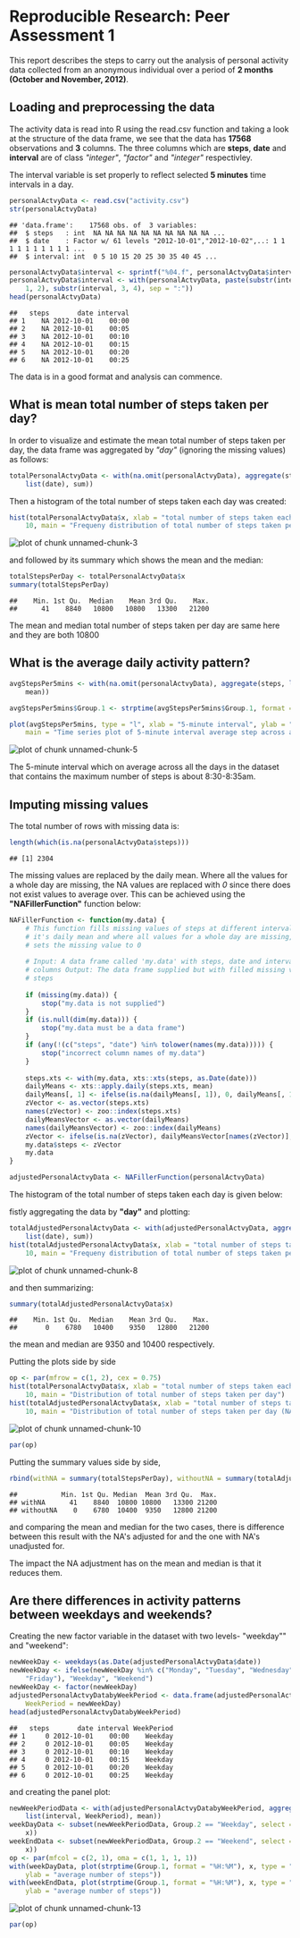 # Reproducible Research: Peer Assessment 1
This report describes the steps to carry out the analysis of personal activity data collected from an anonymous individual over a period of **2 months (October and November, 2012)**.

## Loading and preprocessing the data
The activity data is read into R using the read.csv function and taking a look at the structure of the data frame, we see that the data has **17568** observations and **3** columns. The three columns which are **steps**, **date** and **interval** are of class *"integer"*, *"factor"* and *"integer"* respectivley.

The interval variable is set properly to reflect selected **5 minutes** time intervals in a day. 


```r
personalActvyData <- read.csv("activity.csv")
str(personalActvyData)
```

```
## 'data.frame':	17568 obs. of  3 variables:
##  $ steps   : int  NA NA NA NA NA NA NA NA NA NA ...
##  $ date    : Factor w/ 61 levels "2012-10-01","2012-10-02",..: 1 1 1 1 1 1 1 1 1 1 ...
##  $ interval: int  0 5 10 15 20 25 30 35 40 45 ...
```

```r
personalActvyData$interval <- sprintf("%04.f", personalActvyData$interval)
personalActvyData$interval <- with(personalActvyData, paste(substr(interval, 
    1, 2), substr(interval, 3, 4), sep = ":"))
head(personalActvyData)
```

```
##   steps       date interval
## 1    NA 2012-10-01    00:00
## 2    NA 2012-10-01    00:05
## 3    NA 2012-10-01    00:10
## 4    NA 2012-10-01    00:15
## 5    NA 2012-10-01    00:20
## 6    NA 2012-10-01    00:25
```


The data is in a good format and analysis can commence.

## What is mean total number of steps taken per day?
In order to visualize and estimate the mean total number of steps taken per day, the data frame was aggregated by *"day"* (ignoring the missing values) as follows:


```r
totalPersonalActvyData <- with(na.omit(personalActvyData), aggregate(steps, 
    list(date), sum))
```


Then a histogram of the total number of steps taken each day was created:


```r
hist(totalPersonalActvyData$x, xlab = "total number of steps taken each day", 
    10, main = "Frequeny distribution of total number of steps taken per day")
```

![plot of chunk unnamed-chunk-3](figure/unnamed-chunk-3.png) 


and followed by its summary which shows the mean and the median:


```r
totalStepsPerDay <- totalPersonalActvyData$x
summary(totalStepsPerDay)
```

```
##    Min. 1st Qu.  Median    Mean 3rd Qu.    Max. 
##      41    8840   10800   10800   13300   21200
```


The  mean and median total number of steps taken per day are same here and they are both  10800

## What is the average daily activity pattern?

```r
avgStepsPer5mins <- with(na.omit(personalActvyData), aggregate(steps, list(interval), 
    mean))

avgStepsPer5mins$Group.1 <- strptime(avgStepsPer5mins$Group.1, format = "%H:%M")

plot(avgStepsPer5mins, type = "l", xlab = "5-minute interval", ylab = "average number of steps taken across all days", 
    main = "Time series plot of 5-minute interval average step across all days")
```

![plot of chunk unnamed-chunk-5](figure/unnamed-chunk-5.png) 


The 5-minute interval which on average across all the days in the dataset that contains the maximum number of steps is about 8:30-8:35am.

## Imputing missing values
The total number of rows with missing data is:

```r
length(which(is.na(personalActvyData$steps)))
```

```
## [1] 2304
```


The missing values are replaced by the daily mean. Where all the values for a whole day are missing, the NA values are replaced with *0* since there does not exist values to average over. This can be achieved using the **"NAFillerFunction"** function below:



```r
NAFillerFunction <- function(my.data) {
    # This function fills missing values of steps at different intervals with
    # it's daily mean and where all values for a whole day are missing, then it
    # sets the missing value to 0
    
    # Input: A data frame called 'my.data' with steps, date and interval as
    # columns Output: The data frame supplied but with filled missing values for
    # steps
    
    if (missing(my.data)) {
        stop("my.data is not supplied")
    }
    if (is.null(dim(my.data))) {
        stop("my.data must be a data frame")
    }
    if (any(!(c("steps", "date") %in% tolower(names(my.data))))) {
        stop("incorrect column names of my.data")
    }
    
    steps.xts <- with(my.data, xts::xts(steps, as.Date(date)))
    dailyMeans <- xts::apply.daily(steps.xts, mean)
    dailyMeans[, 1] <- ifelse(is.na(dailyMeans[, 1]), 0, dailyMeans[, 1])
    zVector <- as.vector(steps.xts)
    names(zVector) <- zoo::index(steps.xts)
    dailyMeansVector <- as.vector(dailyMeans)
    names(dailyMeansVector) <- zoo::index(dailyMeans)
    zVector <- ifelse(is.na(zVector), dailyMeansVector[names(zVector)], zVector)
    my.data$steps <- zVector
    my.data
}

adjustedPersonalActvyData <- NAFillerFunction(personalActvyData)
```


The histogram of the total number of steps taken each day is given below:

fistly aggregating the data by **"day"** and plotting:

```r
totalAdjustedPersonalActvyData <- with(adjustedPersonalActvyData, aggregate(steps, 
    list(date), sum))
hist(totalAdjustedPersonalActvyData$x, xlab = "total number of steps taken each day", 
    10, main = "Frequeny distribution of total number of steps taken per day (NA adjusted)")
```

![plot of chunk unnamed-chunk-8](figure/unnamed-chunk-8.png) 


and then summarizing:

```r
summary(totalAdjustedPersonalActvyData$x)
```

```
##    Min. 1st Qu.  Median    Mean 3rd Qu.    Max. 
##       0    6780   10400    9350   12800   21200
```

the mean and median are   9350 and  10400 respectively.

Putting the plots side by side


```r
op <- par(mfrow = c(1, 2), cex = 0.75)
hist(totalPersonalActvyData$x, xlab = "total number of steps taken each day", 
    10, main = "Distribution of total number of steps taken per day")
hist(totalAdjustedPersonalActvyData$x, xlab = "total number of steps taken each day", 
    10, main = "Distribution of total number of steps taken per day (NA adjusted)")
```

![plot of chunk unnamed-chunk-10](figure/unnamed-chunk-10.png) 

```r
par(op)
```


Putting the summary values side by side,


```r
rbind(withNA = summary(totalStepsPerDay), withoutNA = summary(totalAdjustedPersonalActvyData$x))
```

```
##           Min. 1st Qu. Median  Mean 3rd Qu.  Max.
## withNA      41    8840  10800 10800   13300 21200
## withoutNA    0    6780  10400  9350   12800 21200
```


and comparing the mean and median for the two cases, there is difference between this result with the NA's adjusted for and the one with NA's unadjusted for. 

The impact the NA adjustment has on the mean and median is that it reduces them.

## Are there differences in activity patterns between weekdays and weekends?
Creating the new factor variable in the dataset with two levels- "weekday"" and "weekend":

```r
newWeekDay <- weekdays(as.Date(adjustedPersonalActvyData$date))
newWeekDay <- ifelse(newWeekDay %in% c("Monday", "Tuesday", "Wednesday", "Thursday", 
    "Friday"), "Weekday", "Weekend")
newWeekDay <- factor(newWeekDay)
adjustedPersonalActvyDatabyWeekPeriod <- data.frame(adjustedPersonalActvyData, 
    WeekPeriod = newWeekDay)
head(adjustedPersonalActvyDatabyWeekPeriod)
```

```
##   steps       date interval WeekPeriod
## 1     0 2012-10-01    00:00    Weekday
## 2     0 2012-10-01    00:05    Weekday
## 3     0 2012-10-01    00:10    Weekday
## 4     0 2012-10-01    00:15    Weekday
## 5     0 2012-10-01    00:20    Weekday
## 6     0 2012-10-01    00:25    Weekday
```


and creating the panel plot:


```r
newWeekPeriodData <- with(adjustedPersonalActvyDatabyWeekPeriod, aggregate(steps, 
    list(interval, WeekPeriod), mean))
weekDayData <- subset(newWeekPeriodData, Group.2 == "Weekday", select = c(Group.1, 
    x))
weekEndData <- subset(newWeekPeriodData, Group.2 == "Weekend", select = c(Group.1, 
    x))
op <- par(mfcol = c(2, 1), oma = c(1, 1, 1, 1))
with(weekDayData, plot(strptime(Group.1, format = "%H:%M"), x, type = "l", xlab = "5-mins interval (weekday)", 
    ylab = "average number of steps"))
with(weekEndData, plot(strptime(Group.1, format = "%H:%M"), x, type = "l", xlab = "5-mins interval (weekend)", 
    ylab = "average number of steps"))
```

![plot of chunk unnamed-chunk-13](figure/unnamed-chunk-13.png) 

```r
par(op)
```


